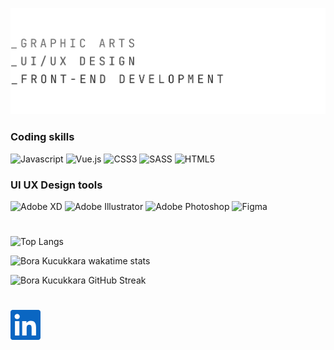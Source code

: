 ![Bora Kucukkara Github](src/borakucukkara-github.svg)



### Coding skills
![Javascript](https://img.shields.io/badge/Javascript-AD9A00?style=for-the-badge&logo=Javascript)
![Vue.js](https://img.shields.io/badge/Vue.JS-108450?style=for-the-badge&logo=vue.js)
![CSS3](https://img.shields.io/badge/CSS3-01416F?style=for-the-badge&logo=CSS3&logoColor=1572B6)
![SASS](https://img.shields.io/badge/SASS-9B215E?style=for-the-badge&logo=SASS)
![HTML5](https://img.shields.io/badge/HTML-9F2200?style=for-the-badge&logo=HTML5)

### UI UX Design tools
![Adobe XD](https://img.shields.io/badge/ADOBE-XD-444?style=for-the-badge&logo=Adobe-XD) 
![Adobe Illustrator](https://img.shields.io/badge/Adobe-Illustrator-444?style=for-the-badge&logo=Adobe-Illustrator) 
![Adobe Photoshop](https://img.shields.io/badge/Adobe-Photoshop-444?style=for-the-badge&logo=Adobe-Photoshop) 
![Figma](https://img.shields.io/badge/Figma-444?style=for-the-badge&logo=figma&logoColor=EA1DF2) 

# 
![Top Langs](https://github-readme-stats.vercel.app/api/top-langs/?username=borakucukkara&theme=transparent&layout=compact&hide_border=true&card_width=600)

![Bora Kucukkara wakatime stats](https://github-readme-stats.vercel.app/api/wakatime?username=borakucukkara&theme=transparent&hide_border=true&layout=compact&custom_title=Coding%20activity%20in%20last%207%20days)

![Bora Kucukkara GitHub Streak](https://streak-stats.demolab.com?user=borakucukkara&hide_border=true&background=DD272700&currStreakNum=4FC08D&sideNums=8E8E8E&ring=4FC08D&fire=4FC08D&currStreakLabel=4FC08D&stroke=6F6F6F6F&sideLabels=8E8E8E)

#

<a href="https://www.linkedin.com/in/borakucukkara/">
<svg role="img" fill="#0A66C2" width="48" viewBox="0 0 24 24" xmlns="http://www.w3.org/2000/svg"><title>LinkedIn</title><path d="M20.447 20.452h-3.554v-5.569c0-1.328-.027-3.037-1.852-3.037-1.853 0-2.136 1.445-2.136 2.939v5.667H9.351V9h3.414v1.561h.046c.477-.9 1.637-1.85 3.37-1.85 3.601 0 4.267 2.37 4.267 5.455v6.286zM5.337 7.433c-1.144 0-2.063-.926-2.063-2.065 0-1.138.92-2.063 2.063-2.063 1.14 0 2.064.925 2.064 2.063 0 1.139-.925 2.065-2.064 2.065zm1.782 13.019H3.555V9h3.564v11.452zM22.225 0H1.771C.792 0 0 .774 0 1.729v20.542C0 23.227.792 24 1.771 24h20.451C23.2 24 24 23.227 24 22.271V1.729C24 .774 23.2 0 22.222 0h.003z"/></svg></a>

